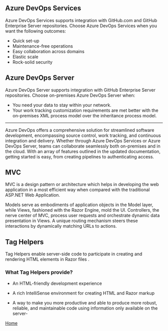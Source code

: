 
## Azure DevOps Services
Azure DevOps Services supports integration with GitHub.com and GitHub Enterprise Server repositories. Choose Azure DevOps Services when you want the following outcomes:

- Quick set-up
- Maintenance-free operations
- Easy collaboration across domains
- Elastic scale
- Rock-solid security

## Azure DevOps Server
Azure DevOps Server supports integration with GitHub Enterprise Server repositories. Choose on-premises Azure DevOps Server when:

- You need your data to stay within your network.
- Your work tracking customization requirements are met better with the on-premises XML process model over the inheritance process model.
------

Azure DevOps offers a comprehensive solution for streamlined software development, encompassing source control, work tracking, and continuous integration and delivery. Whether through Azure DevOps Services or Azure DevOps Server, teams can collaborate seamlessly both on-premises and in the cloud. With an array of features outlined in the updated documentation, getting started is easy, from creating pipelines to authenticating access.

## MVC
MVC is a design pattern or architecture which helps in developing the web application in a most efficient way when compared with the traditional ASP.NET Web Application.

Models serve as embodiments of application objects in the Model layer, while Views, fashioned with the Razor Engine, mold the UI. Controllers, the nerve center of MVC, process user requests and orchestrate dynamic data presentation in Views. A unique routing mechanism steers these interactions by dynamically matching URLs to actions.
## Tag Helpers
Tag Helpers enable server-side code to participate in creating and rendering HTML elements in Razor files .

### What Tag Helpers provide?

- An HTML-friendly development experience

- A rich IntelliSense environment for creating HTML and Razor markup
- A way to make you more productive and able to produce more robust, reliable, and maintainable code using information only available on the server-





















[Home](./README.md) 